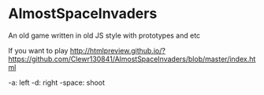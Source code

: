 # AlmostSpaceInvaders
 
An old game written in old JS style with prototypes and etc

If you want to play http://htmlpreview.github.io/?https://github.com/Clewr130841/AlmostSpaceInvaders/blob/master/index.html

-a: left
-d: right
-space: shoot
